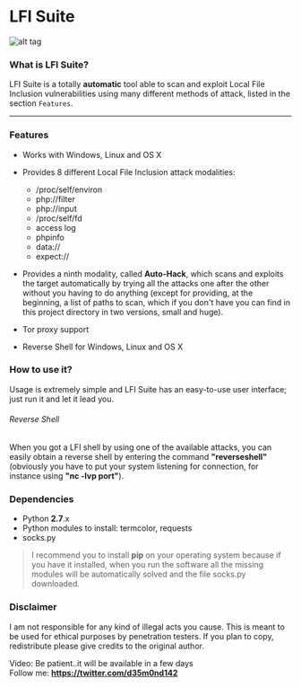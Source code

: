 # LFI Suite

![alt tag](https://github.com/D35m0nd142/LFISuite/blob/master/screenshot.png)

<h3> What is LFI Suite? </h3>

LFI Suite is a totally <b>automatic</b> tool able to scan and exploit Local File Inclusion vulnerabilities using many different methods of attack, listed in the section `Features`.

* * * 

<h3> Features </h3>

* Works with Windows, Linux and OS X
* Provides 8 different Local File Inclusion attack modalities:
  - /proc/self/environ
  - php://filter
  - php://input
  - /proc/self/fd
  - access log
  - phpinfo
  - data://
  - expect://

* Provides a ninth modality, called <b>Auto-Hack</b>, which scans and exploits the target automatically by trying all the attacks one after the other without you having to do anything (except for providing, at the beginning, a list of paths to scan, which if you don't have you can find in this project directory in two versions, small and huge). 
* Tor proxy support
* Reverse Shell for Windows, Linux and OS X

<h3> How to use it? </h3>

Usage is extremely simple and LFI Suite has an easy-to-use user interface; just run it and let it lead you.
###### Reverse Shell
When you got a LFI shell by using one of the available attacks, you can easily obtain a reverse shell by entering the command <b>"reverseshell"</b> (obviously you have to put your system listening for connection, for instance using <b>"nc -lvp port"</b>).

<h3> Dependencies </h3>

* Python <b>2.7</b>.x
* Python modules to install: termcolor, requests
* socks.py 

> I recommend you to install <b>pip</b> on your operating system because if you have it installed, when you run the software all the missing modules will be automatically solved and the file socks.py downloaded.

<h3> Disclaimer </h3>

I am not responsible for any kind of illegal acts you cause. This is meant to be used for ethical purposes by penetration testers. If you plan to copy, redistribute please give credits to the original author.

Video: Be patient..it will be available in a few days <br>
Follow me: <b>https://twitter.com/d35m0nd142</b>
